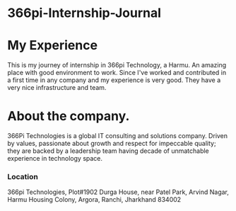 # 366pi-Internship-Journal
<h1>My Experience</h1>
This is my journey of internship in 366pi Technology, a  Harmu.
An amazing place with good environment to work. Since I've worked and contributed in a first time in any company and my experience is very good. They have a very nice infrastructure and team.
<h1>About the company.</h1>
366Pi Technologies is a global IT consulting and solutions company. Driven by values, passionate about growth and respect for impeccable quality; they are backed by a leadership team having decade of unmatchable experience in technology space.

<h3>Location</h3>
366pi Technologies, Plot#1902 Durga House, near Patel Park, Arvind Nagar, Harmu Housing Colony, Argora, Ranchi, Jharkhand 834002
